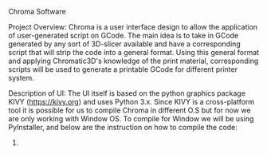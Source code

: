 Chroma Software 

Project Overview: Chroma is a user interface design to allow the application of user-generated script on GCode. The main idea is to take in GCode 
generated by any sort of 3D-slicer available and have a corresponding script that will strip the code into a general format. Using this general format and
applying Chromatic3D's knowledge of the print material, corresponding scripts will be used to generate a printable GCode for different printer system.

Description of UI: The UI itself is based on the python graphics package KIVY (https://kivy.org) and uses Python 3.x. Since KIVY is a cross-platform tool it is 
possible for us to compile Chroma in different O.S but for now we are only working with Window OS. To compile for Window we will be using PyInstaller, and 
below are the instruction on how to compile the code:

1.	
